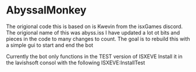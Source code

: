# AbyssalMonkey
The origional code this is based on is Kwevin from the isxGames discord. The origional name of this was abyss.iss
I have updated a lot ot bits and pieces in the code to many changes to count.
The goal is to rebuild this with a simple gui to start and end the bot

Currently the bot only functions in the TEST version of ISXEVE
Install it in the lavishsoft consol with the following ISXEVE:InstallTest





